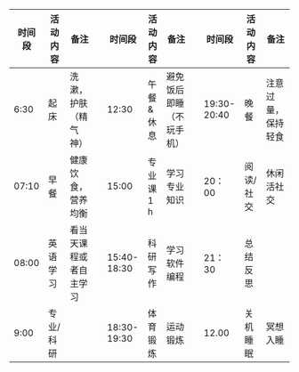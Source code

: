 
| <center>**时间段**</center> | 活动内容  | 备注          |     | <center>**时间段**</center> | 活动内容    | 备注           |     | <center>**时间段**</center> | 活动内容  | 备注        |
| ------------------------ | ----- | ----------- | --- | ------------------------ | ------- | ------------ | --- | ------------------------ | ----- | --------- |
| 6:30                     | 起床    | 洗漱，护肤（精气神）  |     | 12:30                    | 午餐&休息   | 避免饭后即睡（不玩手机） |     | 19:30-20:40              | 晚餐    | 注意过量，保持轻食 |
| 07:10                    | 早餐    | 健康饮食，营养均衡   |     | 15:00                    | 专业课 1 h | 学习专业知识       |     | 20：00                    | 阅读/社交 | 休闲活社交     |
| 08:00                    | 英语学习  | 看当天课程或者自主学习 |     | 15:40-18:30              | 科研写作    | 学习软件编程       |     | 21：30                    | 总结反思  |           |
| 9:00                     | 专业/科研 |             |     | 18:30-19:30              | 体育锻炼    | 运动锻炼         |     | 12.00                    | 关机睡眠  | 冥想入睡      |


